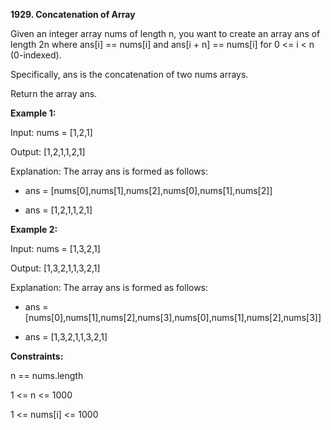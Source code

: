 **1929. Concatenation of Array**

Given an integer array nums of length n, you want to create an array ans of length 2n where ans[i] == nums[i] and ans[i + n] == nums[i] for 0 <= i < n (0-indexed).

Specifically, ans is the concatenation of two nums arrays.

Return the array ans.

**Example 1:**

Input: nums = [1,2,1]

Output: [1,2,1,1,2,1]

Explanation: The array ans is formed as follows:

- ans = [nums[0],nums[1],nums[2],nums[0],nums[1],nums[2]]
  
- ans = [1,2,1,1,2,1]
  
**Example 2:**

Input: nums = [1,3,2,1]

Output: [1,3,2,1,1,3,2,1]

Explanation: The array ans is formed as follows:

- ans = [nums[0],nums[1],nums[2],nums[3],nums[0],nums[1],nums[2],nums[3]]
  
- ans = [1,3,2,1,1,3,2,1]
 
**Constraints:**

n == nums.length

1 <= n <= 1000

1 <= nums[i] <= 1000
